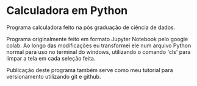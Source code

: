 # Calculadora em Python

 Programa calculadora feito na pós graduação de ciência de dados.

 Programa originalmente feito em formato Jupyter Notebook pelo google colab. Ao longo das modificações eu transformei ele num arquivo Python normal para uso no terminal do windows, utilizando o comando 'cls' para limpar a tela em cada seleção feita.

 Publicação deste programa também serve como meu tutorial para versionamento utilizando git e github.
